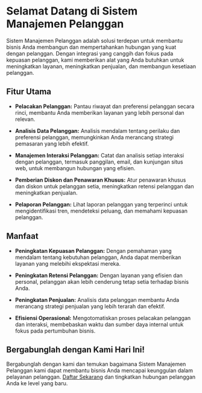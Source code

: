 # Selamat Datang di Sistem Manajemen Pelanggan

Sistem Manajemen Pelanggan adalah solusi terdepan untuk membantu bisnis Anda membangun dan mempertahankan hubungan yang kuat dengan pelanggan. Dengan integrasi yang canggih dan fokus pada kepuasan pelanggan, kami memberikan alat yang Anda butuhkan untuk meningkatkan layanan, meningkatkan penjualan, dan membangun kesetiaan pelanggan.

## Fitur Utama

- **Pelacakan Pelanggan:** Pantau riwayat dan preferensi pelanggan secara rinci, membantu Anda memberikan layanan yang lebih personal dan relevan.

- **Analisis Data Pelanggan:** Analisis mendalam tentang perilaku dan preferensi pelanggan, memungkinkan Anda merancang strategi pemasaran yang lebih efektif.

- **Manajemen Interaksi Pelanggan:** Catat dan analisis setiap interaksi dengan pelanggan, termasuk panggilan, email, dan kunjungan situs web, untuk membangun hubungan yang efisien.

- **Pemberian Diskon dan Penawaran Khusus:** Atur penawaran khusus dan diskon untuk pelanggan setia, meningkatkan retensi pelanggan dan meningkatkan penjualan.

- **Pelaporan Pelanggan:** Lihat laporan pelanggan yang terperinci untuk mengidentifikasi tren, mendeteksi peluang, dan memahami kepuasan pelanggan.

## Manfaat

- **Peningkatan Kepuasan Pelanggan:** Dengan pemahaman yang mendalam tentang kebutuhan pelanggan, Anda dapat memberikan layanan yang melebihi ekspektasi mereka.

- **Peningkatan Retensi Pelanggan:** Dengan layanan yang efisien dan personal, pelanggan akan lebih cenderung tetap setia terhadap bisnis Anda.

- **Peningkatan Penjualan:** Analisis data pelanggan membantu Anda merancang strategi penjualan yang lebih terarah dan efektif.

- **Efisiensi Operasional:** Mengotomatiskan proses pelacakan pelanggan dan interaksi, membebaskan waktu dan sumber daya internal untuk fokus pada pertumbuhan bisnis.

## Bergabunglah dengan Kami Hari Ini!

Bergabunglah dengan kami dan temukan bagaimana Sistem Manajemen Pelanggan kami dapat membantu bisnis Anda mencapai keunggulan dalam pelayanan pelanggan. [Daftar Sekarang](#) dan tingkatkan hubungan pelanggan Anda ke level yang baru.
